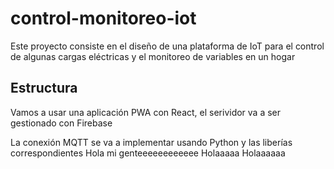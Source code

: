 # control-monitoreo-iot

Este proyecto consiste en el diseño de una plataforma de IoT para el control de algunas cargas eléctricas y el monitoreo de variables en un hogar

## Estructura

Vamos a usar una aplicación PWA con React, el serividor va a ser gestionado con Firebase

La conexión MQTT se va a implementar usando Python y las liberías correspondientes
Hola mi genteeeeeeeeeeee
Holaaaaa
Holaaaaaa
